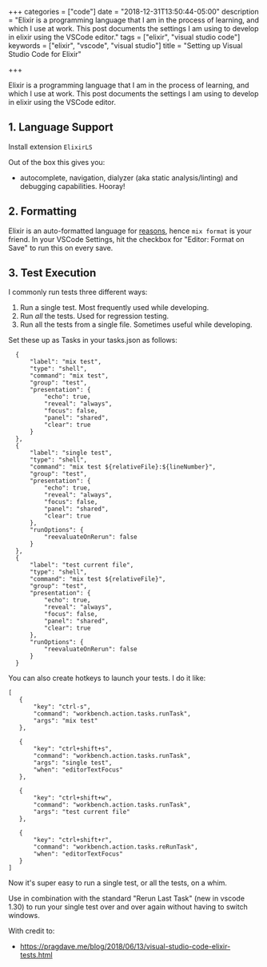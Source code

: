 +++
categories = ["code"]
date = "2018-12-31T13:50:44-05:00"
description = "Elixir is a programming language that I am in the process of learning, and which I use at work. This post documents the settings I am using to develop in elixir using the VSCode editor."
tags = ["elixir", "visual studio code"]
keywords = ["elixir", "vscode", "visual studio"]
title = "Setting up Visual Studio Code for Elixir"

+++

Elixir is a programming language that I am in the process of learning, and which I use at work. This post documents the settings I am using to develop in elixir using the VSCode editor.

## 1. Language Support

Install extension `ElixirLS`

Out of the box this gives you:

* autocomplete, navigation, dialyzer (aka static analysis/linting) and debugging capabilities. Hooray!

## 2. Formatting

Elixir is an auto-formatted language for [reasons](https://hashrocket.com/blog/posts/format-your-elixir-code-now), hence `mix format` is your friend. In your VSCode Settings, hit the checkbox for "Editor: Format on Save" to run this on every save.

## 3. Test Execution

I commonly run tests three different ways:

1. Run a single test. Most frequently used while developing.
2. Run *all* the tests. Used for regression testing.
3. Run all the tests from a single file. Sometimes useful while developing.

Set these up as Tasks in your tasks.json as follows:
```
  {
      "label": "mix test",
      "type": "shell",
      "command": "mix test",
      "group": "test",
      "presentation": {
          "echo": true,
          "reveal": "always",
          "focus": false,
          "panel": "shared",
          "clear": true
      }
  },
  {
      "label": "single test",
      "type": "shell",
      "command": "mix test ${relativeFile}:${lineNumber}",
      "group": "test",
      "presentation": {
          "echo": true,
          "reveal": "always",
          "focus": false,
          "panel": "shared",
          "clear": true
      },
      "runOptions": {
          "reevaluateOnRerun": false
      }
  },
  {
      "label": "test current file",
      "type": "shell",
      "command": "mix test ${relativeFile}",
      "group": "test",
      "presentation": {
          "echo": true,
          "reveal": "always",
          "focus": false,
          "panel": "shared",
          "clear": true
      },
      "runOptions": {
          "reevaluateOnRerun": false
      }
  }

```


You can also create hotkeys to launch your tests. I do it like:

```
[
   {
       "key": "ctrl-s",
       "command": "workbench.action.tasks.runTask",
       "args": "mix test"
   },

   {
       "key": "ctrl+shift+s",
       "command": "workbench.action.tasks.runTask",
       "args": "single test",
       "when": "editorTextFocus"
   },

   {
       "key": "ctrl+shift+w",
       "command": "workbench.action.tasks.runTask",
       "args": "test current file"
   },

   {
       "key": "ctrl+shift+r",
       "command": "workbench.action.tasks.reRunTask",
       "when": "editorTextFocus"
   }
]
```

Now it's super easy to run a single test, or all the tests, on a whim.

Use in combination with the standard "Rerun Last Task" (new in vscode 1.30) to run your single test over and over again without having to switch windows.

With credit to:

* https://pragdave.me/blog/2018/06/13/visual-studio-code-elixir-tests.html


​
